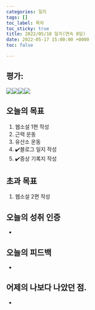 ```yaml
---
categories: 일지
tags: []
toc_label: 목차
toc_sticky: true
title: 2022/05/18 일지(연속 0일)
date: 2022-05-17 15:00:00 +0000
toc: false

---
```

## 평가:

![](/blog/assets/images/s_rank.webp)![](/blog/assets/images/a_rank.webp)![](/blog/assets/images/b_rank.webp)![](/blog/assets/images/c_rank.webp)

## 오늘의 목표

1. 웹소설 1편 작성
2. 근력 운동
3. 유산소 운동
4. :heavy_check_mark:블로그 일지 작성
5. :heavy_check_mark:증상 기록지 작성

## 초과 목표

1. 웹소설 2편 작성

## 오늘의 성취 인증

* 

## 오늘의 피드백

* 

## 어제의 나보다 나았던 점.

* 